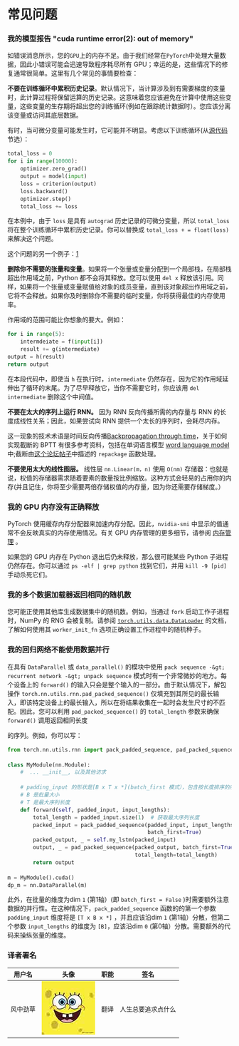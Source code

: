 

# 常见问题

### 我的模型报告 "cuda runtime error(2): out of memory"

如错误消息所示，您的`GPU`上的内存不足。由于我们经常在`PyTorch`中处理大量数据，因此小错误可能会迅速导致程序耗尽所有 GPU；幸运的是，这些情况下的修复通常很简单。这里有几个常见的事情要检查：

**不要在训练循环中累积历史记录**。默认情况下，当计算涉及到有需要梯度的变量时，此计算过程将保留运算的历史记录。这意味着您应该避免在计算中使用这些变量，这些变量的生存期将超出您的训练循环(例如在跟踪统计数据时）。您应该分离该变量或访问其底层数据。

有时，当可微分变量可能发生时，它可能并不明显。考虑以下训练循环(从[源代码](https://discuss.pytorch.org/t/high-memory-usage-while-training/162)节选）：

```py
total_loss = 0
for i in range(10000):
    optimizer.zero_grad()
    output = model(input)
    loss = criterion(output)
    loss.backward()
    optimizer.step()
    total_loss += loss
```

在本例中，由于 `loss` 是具有 `autograd` 历史记录的可微分变量，所以 `total_loss` 将在整个训练循环中累积历史记录。你可以替换成 `total_loss + = float(loss)` 来解决这个问题。

这个问题的另一个例子：[1](https://discuss.pytorch.org/t/resolved-gpu-out-of-memory-error-with-batch-size-1/3719)

**删除你不需要的张量和变量**。如果将一个张量或变量分配到一个局部栈，在局部栈超出作用域之前，Python 都不会将其释放。您可以使用 `del x` 释放该引用。同样，如果将一个张量或变量赋值给对象的成员变量，直到该对象超出作用域之前，它将不会释放。如果你及时删除你不需要的临时变量，你将获得最佳的内存使用率。

作用域的范围可能比你想象的要大。例如：

```py
for i in range(5):
    intermdeiate = f(input[i])
    result += g(intermediate)
output = h(result)
return output
```

在本段代码中，即使当 `h` 在执行时，`intermediate` 仍然存在，因为它的作用域延伸出了循环的末尾。为了尽早释放它，当你不需要它时，你应该用 `del intermediate` 删除这个中间值。

**不要在太大的序列上运行 RNN。** 因为 RNN 反向传播所需的内存量与 RNN 的长度成线性关系；因此，如果尝试向 RNN 提供一个太长的序列时，会耗尽内存。

这一现象的技术术语是时间反向传播[Backpropagation through time](https://en.wikipedia.org/wiki/Backpropagation_through_time)，关于如何实现截断的 BPTT 有很多参考资料，包括在单词语言模型 [word language model](https://github.com/pytorch/examples/tree/master/word_language_model) 中;截断由[这个论坛帖子](https://discuss.pytorch.org/t/help-clarifying-repackage-hidden-in-word-language-model/226)中描述的 `repackage` 函数处理。

**不要使用太大的线性图层。** 线性层 `nn.Linear(m，n)` 使用 `O(nm)` 存储器：也就是说，权值的存储器需求随着要素的数量按比例缩放。这种方式会轻易的占用你的内存(并且记住，你将至少需要两倍存储权值的内存量，因为你还需要存储梯度。）

### 我的 GPU 内存没有正确释放

PyTorch 使用缓存内存分配器来加速内存分配。因此，`nvidia-smi` 中显示的值通常不会反映真实的内存使用情况。有关 GPU 内存管理的更多细节，请参阅 [内存管理](https://pytorch.org/docs/stable/notes/cuda.html#cuda-memory-management) 。

如果您的 GPU 内存在 Python 退出后仍未释放，那么很可能某些 Python 子进程仍然存在。你可以通过 `ps -elf | grep python` 找到它们，并用 `kill -9 [pid]` 手动杀死它们。

### 我的多个数据加载器返回相同的随机数

您可能正使用其他库生成数据集中的随机数。例如，当通过 `fork` 启动工作子进程时，NumPy 的 RNG 会被复制。请参阅 [`torch.utils.data.DataLoader`](https://pytorch.org/docs/stable/data.html#torch.utils.data.DataLoader) 的文档，了解如何使用其 `worker_init_fn` 选项正确设置工作进程中的随机种子。

### 我的回归网络不能使用数据并行

在具有 `DataParallel` 或 `data_parallel()` 的模块中使用 `pack sequence -&gt; recurrent network -&gt; unpack sequence` 模式时有一个非常微妙的地方。每个设备上的 `forward()` 的输入只会是整个输入的一部分。由于默认情况下，解包操作 `torch.nn.utils.rnn.pad_packed_sequence()` 仅填充到其所见的最长输入，即该特定设备上的最长输入，所以在将结果收集在一起时会发生尺寸的不匹配。因此，您可以利用 `pad_packed_sequence()` 的 `total_length` 参数来确保 `forward()` 调用返回相同长度

的序列。例如，你可以写：

```py
from torch.nn.utils.rnn import pack_padded_sequence, pad_packed_squence

class MyModule(nn.Module):
    #  ... __init__, 以及其他访求

    # padding_input 的形状是[B x T x *](batch_first 模式），包含按长度排序的序列
    # B 是批量大小
    # T 是最大序列长度
    def forward(self, padded_input, input_lengths):
        total_length = padded_input.size(1)  # 获取最大序列长度
        packed_input = pack_padded_sequence(padded_input, input_lengths,
                                            batch_first=True)
        packed_output, _ = self.my_lstm(packed_input)
        output, _ = pad_packed_sequence(packed_output, batch_first=True,
                                        total_length=total_length)
        return output

m = MyModule().cuda()
dp_m = nn.DataParallel(m)
```

此外，在批量的维度为dim `1` (第1轴）(即 `batch_first = False` )时需要额外注意数据的并行性。在这种情况下，`pack_padded_sequence` 函数的的第一个参数 `padding_input` 维度将是 `[T x B x *]` ，并且应该沿dim `1` (第1轴）分散，但第二个参数 `input_lengths` 的维度为 `[B]`，应该沿dim `0` (第0轴）分散。需要额外的代码来操纵张量的维度。

### 译者署名

| 用户名 | 头像 | 职能 | 签名 |
| --- | --- | --- | --- |
| 风中劲草 | ![](img/2018033000352689884.jpeg) | 翻译 | 人生总要追求点什么 |

